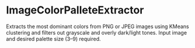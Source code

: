 # ImageColorPalleteExtractor
Extracts the most dominant colors from PNG or JPEG images using KMeans clustering and filters out grayscale and overly dark/light tones. Input image and desired palette size (3–9) required.
